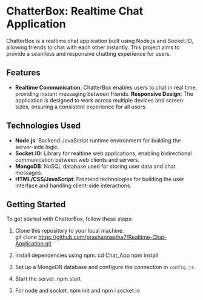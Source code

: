 # ChatterBox: Realtime Chat Application

ChatterBox is a realtime chat application built using Node.js and Socket.IO, allowing friends to chat with each other instantly. This project aims to provide a seamless and responsive chatting experience for users.

## Features

- **Realtime Communication**: ChatterBox enables users to chat in real time, providing instant messaging between friends.
**Responsive Design**: The application is designed to work across multiple devices and screen sizes, ensuring a consistent experience for all users.

## Technologies Used

- **Node.js**: Backend JavaScript runtime environment for building the server-side logic.
- **Socket.IO**: Library for realtime web applications, enabling bidirectional communication between web clients and servers.
- **MongoDB**: NoSQL database used for storing user data and chat messages.
- **HTML/CSS/JavaScript**: Frontend technologies for building the user interface and handling client-side interactions.

## Getting Started

To get started with ChatterBox, follow these steps:

1. Clone this repository to your local machine. <br>
   git clone https://github.com/prashannastha7/Realtime-Chat-Application.git
   
2. Install dependencies using npm.
   cd Chat_App
   npm install
   
3. Set up a MongoDB database and configure the connection in `config.js`.

4. Start the server.
   npm start

5. For node and socket.
   npm init and npm i socket.io

